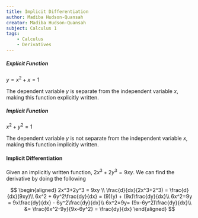 ```yaml
---
title: Implicit Differentiation
author: Madiba Hudson-Quansah
creator: Madiba Hudson-Quansah
subject: Calculus 1
tags:
    - Calculus
    - Derivatives
---
```


##### Explicit Function

$y = x^2+x=1$

The dependent variable $y$ is separate from the independent variable $x$, making this function explicitly written.

##### Implicit Function

$x^2+y^2 = 1$

The dependent variable $y$ is not separate from the independent variable $x$, making this function implicitly written.

#### Implicit Differentiation

Given an implicitly written function, $2x^3+2y^3 = 9xy$. We can find the derivative by doing the following

$$
\begin{aligned}
        2x^3+2y^3 = 9xy \\
        \frac{d}{dx}(2x^3+2^3) = \frac{d}{dx}(9xy)\\
        6x^2 + 6y^2\frac{dy}{dx} = (9)(y) + (9x)\frac{dy}{dx}\\
        6x^2=9y = 9x\frac{dy}{dx} - 6y^2\frac{dy}{dx}\\
        6x^2=9y= (9x-6y^2)\frac{dy}{dx}\\
        &=  \frac{6x^2-9y}{9x-6y^2} = \frac{dy}{dx}
\end{aligned}
$$
